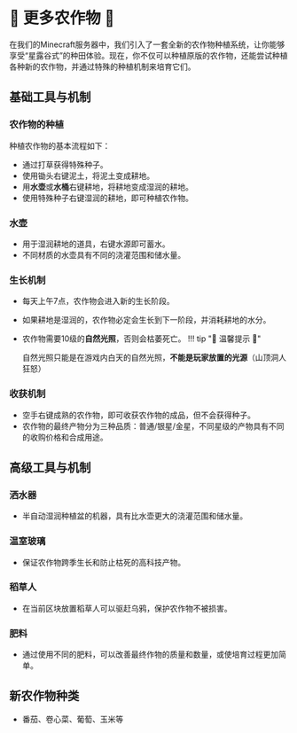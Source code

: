 # 🌱 更多农作物 🌱

在我们的Minecraft服务器中，我们引入了一套全新的农作物种植系统，让你能够享受“星露谷式”的种田体验。现在，你不仅可以种植原版的农作物，还能尝试种植各种新的农作物，并通过特殊的种植机制来培育它们。

## 基础工具与机制

### 农作物的种植

种植农作物的基本流程如下：

- 通过打草获得特殊种子。
- 使用锄头右键泥土，将泥土变成耕地。
- 用**水壶**或**水桶**右键耕地，将耕地变成湿润的耕地。
- 使用特殊种子右键湿润的耕地，即可种植农作物。

### 水壶

- 用于湿润耕地的道具，右键水源即可蓄水。
- 不同材质的水壶具有不同的浇灌范围和储水量。

### 生长机制

- 每天上午7点，农作物会进入新的生长阶段。
- 如果耕地是湿润的，农作物必定会生长到下一阶段，并消耗耕地的水分。
- 农作物需要10级的**自然光照**，否则会枯萎死亡。
!!! tip "🔔 温馨提示 🔔"

    自然光照只能是在游戏内白天的自然光照，**不能是玩家放置的光源**（山顶洞人狂怒）

### 收获机制

- 空手右键成熟的农作物，即可收获农作物的成品，但不会获得种子。
- 农作物的最终产物分为三种品质：普通/银星/金星，不同星级的产物具有不同的收购价格和合成用途。

## 高级工具与机制

### 洒水器

- 半自动湿润种植盆的机器，具有比水壶更大的浇灌范围和储水量。

### 温室玻璃

- 保证农作物跨季生长和防止枯死的高科技产物。

### 稻草人

- 在当前区块放置稻草人可以驱赶乌鸦，保护农作物不被损害。

### 肥料

- 通过使用不同的肥料，可以改善最终作物的质量和数量，或使培育过程更加简单。

## 新农作物种类

- 番茄、卷心菜、葡萄、玉米等
